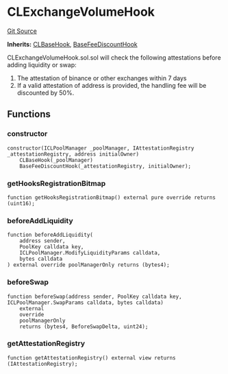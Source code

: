 # CLExchangeVolumeHook
[Git Source](https://github.com/WuEcho/pancake-transaction-oracle-hooks/blob/feca97195ce7999ef87419eab15c366c609ecf4a/src/pool-cl/volume/CLExchangeVolumeHook.sol)

**Inherits:**
[CLBaseHook](/src/pool-cl/CLBaseHook.sol/abstract.CLBaseHook.md), [BaseFeeDiscountHook](/src/BaseFeeDiscountHook.sol/abstract.BaseFeeDiscountHook.md)

CLExchangeVolumeHook.sol.sol will check the following attestations before adding liquidity or swap:
1. The attestation of binance or other exchanges within 7 days
2. If a valid attestation of address is provided, the handling fee will be discounted by 50%.


## Functions
### constructor


```solidity
constructor(ICLPoolManager _poolManager, IAttestationRegistry _attestationRegistry, address initialOwner)
    CLBaseHook(_poolManager)
    BaseFeeDiscountHook(_attestationRegistry, initialOwner);
```

### getHooksRegistrationBitmap


```solidity
function getHooksRegistrationBitmap() external pure override returns (uint16);
```

### beforeAddLiquidity


```solidity
function beforeAddLiquidity(
    address sender,
    PoolKey calldata key,
    ICLPoolManager.ModifyLiquidityParams calldata,
    bytes calldata
) external override poolManagerOnly returns (bytes4);
```

### beforeSwap


```solidity
function beforeSwap(address sender, PoolKey calldata key, ICLPoolManager.SwapParams calldata, bytes calldata)
    external
    override
    poolManagerOnly
    returns (bytes4, BeforeSwapDelta, uint24);
```

### getAttestationRegistry


```solidity
function getAttestationRegistry() external view returns (IAttestationRegistry);
```

